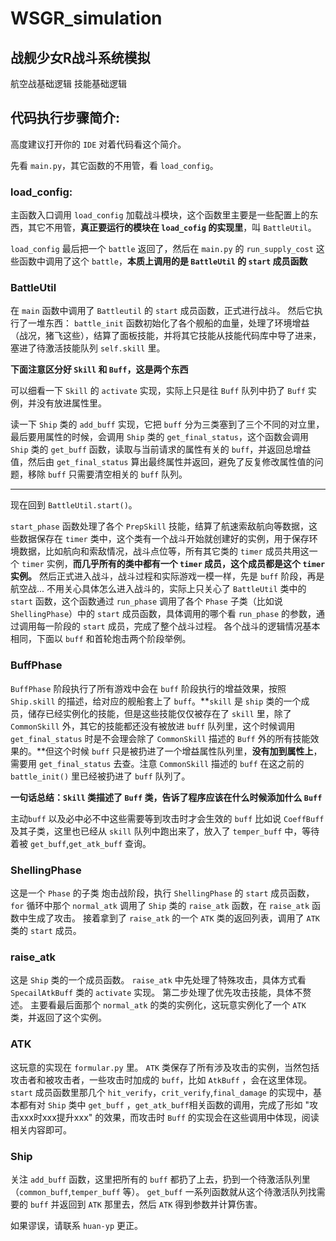 # WSGR_simulation
## 战舰少女R战斗系统模拟
航空战基础逻辑
技能基础逻辑
## 代码执行步骤简介:
高度建议打开你的 `IDE` 对着代码看这个简介。

先看 `main.py`，其它函数的不用管，看 `load_config`。

### load_config:

主函数入口调用 `load_config` 加载战斗模块，这个函数里主要是一些配置上的东西，其它不用管，**真正要运行的模块在 `load_cofig` 的实现里**，叫 `BattleUtil`。

`load_config` 最后把一个 `battle` 返回了，然后在 `main.py` 的 `run_supply_cost` 这些函数中调用了这个 `battle`，**本质上调用的是 `BattleUtil` 的 `start` 成员函数**

### BattleUtil

在 `main` 函数中调用了 `Battleutil` 的 `start` 成员函数，正式进行战斗。 
然后它执行了一堆东西：
`battle_init` 函数初始化了各个舰船的血量，处理了环境增益（战况，猪飞这些），结算了面板技能，并将其它技能从技能代码库中导了进来，塞进了待激活技能队列 `self.skill` 里。

**下面注意区分好 `Skill` 和 `Buff`，这是两个东西**

可以细看一下 `Skill` 的 `activate` 实现，实际上只是往  `Buff` 队列中扔了 `Buff` 实例，并没有放进属性里。

读一下 `Ship` 类的 `add_buff` 实现，它把 `buff` 分为三类塞到了三个不同的对立里，最后要用属性的时候，会调用 `Ship` 类的 `get_final_status`，这个函数会调用 `Ship` 类的 `get_buff` 函数，读取与当前请求的属性有关的 `buff`，并返回总增益值，然后由 `get_final_status` 算出最终属性并返回，避免了反复修改属性值的问题，移除 `buff` 只需要清空相关的 `buff` 队列。

****

现在回到 `BattleUtil.start()`。

`start_phase` 函数处理了各个 `PrepSkill` 技能，结算了航速索敌航向等数据，这些数据保存在 `timer` 类中，这个类有一个战斗开始就创建好的实例，用于保存环境数据，比如航向和索敌情况，战斗点位等，所有其它类的 `timer` 成员共用这一个 `timer` 实例，**而几乎所有的类中都有一个 `timer` 成员，这个成员都是这个 `timer` 实例。**
然后正式进入战斗，战斗过程和实际游戏一模一样，先是 `buff` 阶段，再是航空战...
不用关心具体怎么进入战斗的，实际上只关心了 `BattleUtil` 类中的 `start` 函数，这个函数通过 `run_phase` 调用了各个 `Phase` 子类（比如说 `ShellingPhase`）中的 `start` 成员函数，具体调用的哪个看 `run_phase` 的参数，通过调用每一阶段的 `start` 成员，完成了整个战斗过程。
各个战斗的逻辑情况基本相同，下面以 `buff` 和首轮炮击两个阶段举例。

### BuffPhase

`BuffPhase` 阶段执行了所有游戏中会在 `buff` 阶段执行的增益效果，按照 `Ship.skill` 的描述，给对应的舰船套上了 `buff`。**`skill` 是 `ship` 类的一个成员，储存已经实例化的技能，但是这些技能仅仅被存在了 `skill` 里，除了 `CommonSkill` 外，其它的技能都还没有被放进 `buff` 队列里，这个时候调用 `get_final_status` 时是不会理会除了 `CommonSkill` 描述的 `Buff` 外的所有技能效果的。**但这个时候 `buff` 只是被扔进了一个增益属性队列里，**没有加到属性上**，需要用 `get_final_status` 去查。注意 `CommonSkill` 描述的 `buff` 在这之前的 `battle_init()` 里已经被扔进了 `buff` 队列了。

**一句话总结：`Skill` 类描述了 `Buff` 类，告诉了程序应该在什么时候添加什么 `Buff`**

主动`buff` 以及必中必不中这些需要等到攻击时才会生效的 `buff` 比如说 `CoeffBuff` 及其子类，这里也已经从 `skill` 队列中跑出来了，放入了 `temper_buff` 中，等待着被 `get_buff`,`get_atk_buff` 查询。

### ShellingPhase

这是一个 `Phase` 的子类
炮击战阶段，执行 `ShellingPhase` 的 `start` 成员函数，`for` 循环中那个 `normal_atk` 调用了 `Ship` 类的 `raise_atk` 函数，在 `raise_atk` 函数中生成了攻击。
接着拿到了 `raise_atk` 的一个 `ATK` 类的返回列表，调用了 `ATK` 类的 `start` 成员。

### raise_atk
这是 `Ship` 类的一个成员函数。
`raise_atk` 中先处理了特殊攻击，具体方式看 `SpecailAtkBuff` 类的 `activate` 实现。
第二步处理了优先攻击技能，具体不赘述。
主要看最后面那个 `normal_atk` 的类的实例化，这玩意实例化了一个 `ATK` 类，并返回了这个实例。

### ATK

这玩意的实现在 `formular.py` 里。
`ATK` 类保存了所有涉及攻击的实例，当然包括攻击者和被攻击者，一些攻击时加成的 `buff`，比如 `AtkBuff` ，会在这里体现。
`start` 成员函数里那几个 `hit_verify`，`crit_verify`,`final_damage` 的实现中，基本都有对 `Ship` 类中 `get_buff` ，`get_atk_buff`相关函数的调用，完成了形如 "攻击xxx时xxx提升xxx" 的效果，而攻击时 `Buff` 的实现会在这些调用中体现，阅读相关内容即可。

### Ship

关注 `add_buff` 函数，这里把所有的 `buff` 都扔了上去，扔到一个待激活队列里（`common_buff`,`temper_buff` 等）。
`get_buff` 一系列函数就从这个待激活队列找需要的 `buff` 并返回到 `ATK` 那里去，然后 `ATK` 得到参数并计算伤害。 

如果谬误，请联系 `huan-yp` 更正。

